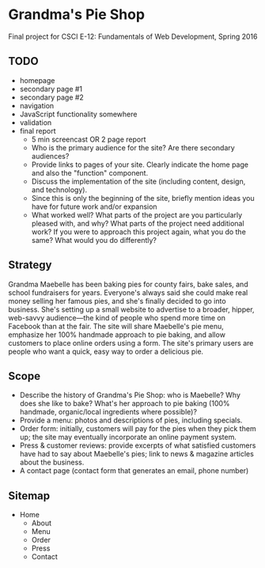 # Grandma's Pie Shop

Final project for CSCI E-12: Fundamentals of Web Development, Spring 2016

## TODO

- homepage
- secondary page #1
- secondary page #2
- navigation
- JavaScript functionality somewhere
- validation
- final report
	- 5 min screencast OR 2 page report
	- Who is the primary audience for the site? Are there secondary audiences?
	- Provide links to pages of your site. Clearly indicate the home page and also the "function" component.
	- Discuss the implementation of the site (including content, design, and technology).
	- Since this is only the beginning of the site, briefly mention ideas you have for future work and/or expansion
	- What worked well? What parts of the project are you particularly pleased with, and why? What parts of the project need additional work? If you were to approach this project again, what you do the same? What would you do differently?

## Strategy
Grandma Maebelle has been baking pies for county fairs, bake sales, and school fundraisers for years. Everyone's always said she could make real money selling her famous pies, and she's finally decided to go into business. She's setting up a small website to advertise to a broader, hipper, web-savvy audience—the kind of people who spend more time on Facebook than at the fair. The site will share Maebelle's pie menu, emphasize her 100% handmade approach to pie baking, and allow customers to place online orders using a form. The site's primary users are people who want a quick, easy way to order a delicious pie.

## Scope
- Describe the history of Grandma's Pie Shop: who is Maebelle? Why does she like to bake? What's her approach to pie baking (100% handmade, organic/local ingredients where possible)?
- Provide a menu: photos and descriptions of pies, including specials.
- Order form: initially, customers will pay for the pies when they pick them up; the site may eventually incorporate an online payment system.
- Press & customer reviews: provide excerpts of what satisfied customers have had to say about Maebelle's pies; link to news & magazine articles about the business.
- A contact page (contact form that generates an email, phone number)

## Sitemap
- Home
	- About 
	- Menu 
	- Order 
	- Press
	- Contact

